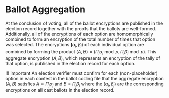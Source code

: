 # Ballot Aggregation

At the conclusion of voting, all of the ballot encryptions are published in the election record together with the proofs that the ballots are well-formed. Additionally, all of the encryptions of each option are homomorphically combined to form an encryption of the total number of times that option was selected. The encryptions $\mathbf(\alpha_{i},\beta_{i})$ of each individual option are combined by forming the product $(A,B) = (\Pi_{i}\alpha_{i}\bmod p,\Pi_{i}\beta_{i}\bmod p)$. This aggregate encryption $(A,B)$, which represents an encryption of the tally of that option, is published in the election record for each option.

!!! important
    An election verifier must confirm for each (non-placeholder) option in each contest in the ballot coding file that the aggregate encryption $(A,B)$ satisfies $A = \Pi_{j}\alpha_{j}$ and $B = \Pi_{j}\beta_{j}$ where the $(\alpha_{j}, \beta_{j})$ are the corresponding encryptions on all cast ballots in the election record.
